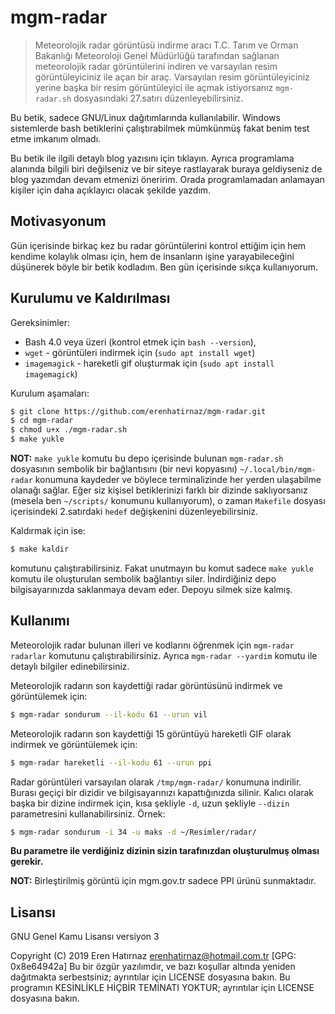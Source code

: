 # mgm-radar

> Meteorolojik radar görüntüsü indirme aracı
T.C. Tarım ve Orman Bakanlığı Meteoroloji Genel Müdürlüğü tarafından sağlanan
meteorolojik radar görüntülerini indiren ve varsayılan resim görüntüleyiciniz
ile açan bir araç. Varsayılan resim görüntüleyiciniz yerine başka bir resim
görüntüleyici ile açmak istiyorsanız `mgm-radar.sh` dosyasındaki 27.satırı
düzenleyebilirsiniz.

Bu betik, sadece GNU/Linux dağıtımlarında kullanılabilir. Windows sistemlerde
bash betiklerini çalıştırabilmek mümkünmüş fakat benim test etme imkanım olmadı.

Bu betik ile ilgili detaylı blog yazısını için tıklayın. Ayrıca programlama
alanında bilgili biri değilseniz ve bir siteye rastlayarak buraya geldiyseniz de
blog yazımdan devam etmenizi öneririm. Orada programlamadan anlamayan kişiler
için daha açıklayıcı olacak şekilde yazdım.

## Motivasyonum

Gün içerisinde birkaç kez bu radar görüntülerini kontrol ettiğim için hem kendime
kolaylık olması için, hem de insanların işine yarayabileceğini düşünerek böyle
bir betik kodladım. Ben gün içerisinde sıkça kullanıyorum.

## Kurulumu ve Kaldırılması

Gereksinimler:
- Bash 4.0 veya üzeri (kontrol etmek için `bash --version`),
- `wget` - görüntüleri indirmek için (`sudo apt install wget`)
- `imagemagick` - hareketli gif oluşturmak için (`sudo apt install imagemagick`)

Kurulum aşamaları:
```sh
$ git clone https://github.com/erenhatirnaz/mgm-radar.git
$ cd mgm-radar
$ chmod u+x ./mgm-radar.sh
$ make yukle
```

**NOT:** `make yukle` komutu bu depo içerisinde bulunan `mgm-radar.sh` dosyasının
sembolik bir bağlantısını (bir nevi kopyasını) `~/.local/bin/mgm-radar` konumuna
kaydeder ve böylece terminalizinde her yerden ulaşabilme olanağı sağlar. Eğer
siz kişisel betiklerinizi farklı bir dizinde saklıyorsanız
(mesela ben `~/scripts/` konumunu kullanıyorum), o zaman `Makefile` dosyası
içerisindeki 2.satırdaki `hedef` değişkenini düzenleyebilirsiniz.

Kaldırmak için ise:
```sh
$ make kaldir
```
komutunu çalıştırabilirsiniz. Fakat unutmayın bu komut sadece `make yukle` komutu
ile oluşturulan sembolik bağlantıyı siler. İndirdiğiniz depo bilgisayarınızda
saklanmaya devam eder. Depoyu silmek size kalmış.

## Kullanımı

Meteorolojik radar bulunan illeri ve kodlarını öğrenmek için `mgm-radar radarlar`
komutunu çalıştırabilirsiniz. Ayrıca `mgm-radar --yardim` komutu ile detaylı
bilgiler edinebilirsiniz.

Meteorolojik radarın son kaydettiği radar görüntüsünü indirmek ve görüntülemek
için:
```sh
$ mgm-radar sondurum --il-kodu 61 --urun vil
```

Meteorolojik radarın son kaydettiği 15 görüntüyü hareketli GIF olarak indirmek
ve görüntülemek için:
```sh
$ mgm-radar hareketli --il-kodu 61 --urun ppi
```

Radar görüntüleri varsayılan olarak `/tmp/mgm-radar/` konumuna indirilir. Burası
geçiçi bir dizidir ve bilgisayarınızı kapattığınızda silinir. Kalıcı olarak başka
bir dizine indirmek için, kısa şekliyle `-d`, uzun şekliyle `--dizin`
parametresini kullanabilirsiniz. Örnek:
```sh
$ mgm-radar sondurum -i 34 -u maks -d ~/Resimler/radar/
```
**Bu parametre ile verdiğiniz dizinin sizin tarafınızdan oluşturulmuş olması
gerekir.**

**NOT:** Birleştirilmiş görüntü için mgm.gov.tr sadece PPI ürünü sunmaktadır.

## Lisansı

GNU Genel Kamu Lisansı versiyon 3

Copyright (C) 2019 Eren Hatırnaz <erenhatirnaz@hotmail.com.tr> [GPG: 0x8e64942a]
Bu bir özgür yazılımdır, ve bazı koşullar altında yeniden dağıtmakta
serbestsiniz; ayrıntılar için LICENSE dosyasına bakın.
Bu programın KESİNLİKLE HİÇBİR TEMİNATI YOKTUR; ayrıntılar için LICENSE
dosyasına bakın.
